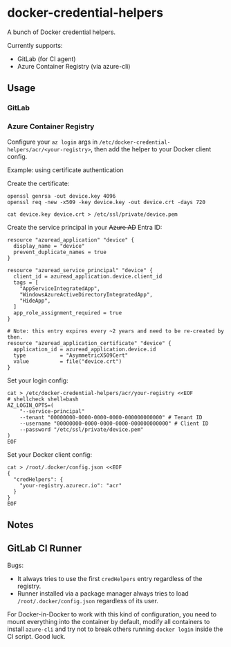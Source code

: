 # docker-credential-helpers

A bunch of Docker credential helpers.

Currently supports:
- GitLab (for CI agent)
- Azure Container Registry (via azure-cli)

## Usage

### GitLab

### Azure Container Registry

Configure your `az login` args in `/etc/docker-credential-helpers/acr/<your-registry>`, then add the helper to your Docker client config.

Example: using certificate authentication

Create the certificate:
```shell
openssl genrsa -out device.key 4096
openssl req -new -x509 -key device.key -out device.crt -days 720

cat device.key device.crt > /etc/ssl/private/device.pem
```

Create the service principal in your ~~Azure AD~~ Entra ID:
```hcl
resource "azuread_application" "device" {
  display_name = "device"
  prevent_duplicate_names = true
}

resource "azuread_service_principal" "device" {
  client_id = azuread_application.device.client_id
  tags = [
    "AppServiceIntegratedApp",
    "WindowsAzureActiveDirectoryIntegratedApp",
    "HideApp",
  ]
  app_role_assignment_required = true
}

# Note: this entry expires every ~2 years and need to be re-created by then.
resource "azuread_application_certificate" "device" {
  application_id = azuread_application.device.id
  type           = "AsymmetricX509Cert"
  value          = file("device.crt")
}
```

Set your login config:
```shell
cat > /etc/docker-credential-helpers/acr/your-registry <<EOF
# shellcheck shell=bash
AZ_LOGIN_OPTS=(
    "--service-principal"
    --tenant "00000000-0000-0000-0000-000000000000" # Tenant ID
    --username "00000000-0000-0000-0000-000000000000" # Client ID
    --password "/etc/ssl/private/device.pem"
)
EOF
```

Set your Docker client config:
```shell
cat > /root/.docker/config.json <<EOF
{
  "credHelpers": {
    "your-registry.azurecr.io": "acr"
  }
}
EOF
```

## Notes

## GitLab CI Runner

Bugs:
- It always tries to use the first `credHelpers` entry regardless of the registry.
- Runner installed via a package manager always tries to load `/root/.docker/config.json` regardless of its user.

For Docker-in-Docker to work with this kind of configuration, you need to mount everything into the container by default, modify all containers to install `azure-cli` and try not to break others running `docker login` inside the CI script. Good luck.
